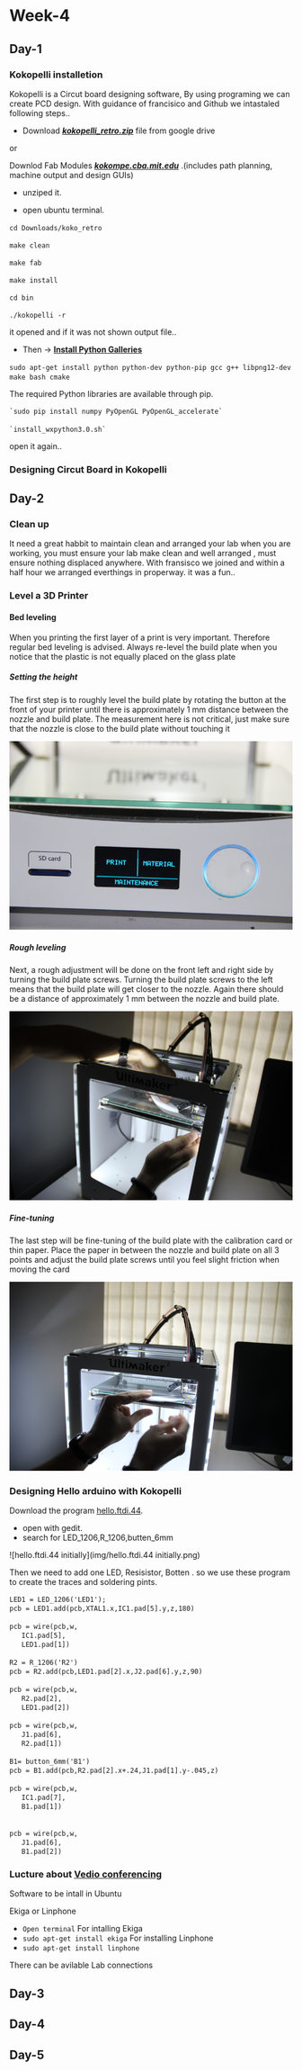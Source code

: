 # Week-4

## Day-1

### Kokopelli installetion
Kokopelli is a Circut board designing software, By using programing we can create PCD design. With guidance of francisico and Github we intastaled following steps..

* Download [***kokopelli_retro.zip***](https://drive.google.com/folderview?id=0BzRX0YoH0d4OaHYxS3luS3pnVDg&usp=sharing&tid=0BzRX0YoH0d4OcjJSRTN6dW8wTms) file from google drive

or

  Downlod  Fab Modules ***[kokompe.cba.mit.edu](http://kokompe.cba.mit.edu/fab_src.zip)*** .(includes path planning, machine output and design GUIs)
  
*  unziped it.

* open ubuntu terminal.

`cd Downloads/koko_retro`

 `make clean`

 `make fab`
 
 `make install`

 `cd bin`

 `./kokopelli -r`  

it opened and if it was not shown output file..

* Then -> [**Install Python Galleries**](https://github.com/mkeeter/kokopelli/wiki/Installing)

`sudo apt-get install python python-dev python-pip gcc g++ libpng12-dev make bash cmake`

The required Python libraries are available through pip.

    `sudo pip install numpy PyOpenGL PyOpenGL_accelerate`
    
    `install_wxpython3.0.sh`

open it again..

### Designing Circut Board in Kokopelli




## Day-2

### Clean up

It need a great habbit to maintain clean and arranged your lab when you are working, you must ensure your lab make clean and well arranged , must ensure nothing displaced anywhere. With fransisco we joined and within a half hour we arranged everthings in properway. it was a fun..

### Level a 3D Printer

#### Bed leveling

When you printing the first layer of a print is very important. Therefore regular bed leveling is advised. Always re-level the build plate when you notice that the plastic is not equally placed on the glass plate

##### Setting the height

The first step is to roughly level the build plate by rotating the button at the front of your printer until there is approximately 1 mm distance between the nozzle and build plate. The measurement here is not critical, just make sure that the nozzle is close to the build plate without touching it

![setting height](img/level_bed/setting_height.jpg)

##### Rough leveling

Next, a rough adjustment will be done on the front left and right side by turning the build plate screws. Turning the build plate screws to the left means that the build plate will get closer to the nozzle. Again there should be a distance of approximately 1 mm between the nozzle and build plate.

![rough leveling](img/level_bed/rough_leveling.jpg)

##### Fine-tuning

The last step will be fine-tuning of the build plate with the calibration card or thin paper. Place the paper in between the nozzle and build plate on all 3 points and adjust the build plate screws until you feel slight friction when moving the card

![fine tuning](img/level_bed/fine_tuning2.jpg)

### 

### Designing Hello arduino with Kokopelli

Download the program [hello.ftdi.44](http://academy.cba.mit.edu/classes/embedded_programming/index.html).

* open with gedit.
* search for LED_1206,R_1206,butten_6mm 


![hello.ftdi.44 initially](img/hello.ftdi.44 initially.png)

 Then we need to add one LED, Resisistor, Botten . so we use these program to create the traces and soldering pints.
  
```
LED1 = LED_1206('LED1');
pcb = LED1.add(pcb,XTAL1.x,IC1.pad[5].y,z,180)

pcb = wire(pcb,w,
   IC1.pad[5],
   LED1.pad[1])

R2 = R_1206('R2')
pcb = R2.add(pcb,LED1.pad[2].x,J2.pad[6].y,z,90)

pcb = wire(pcb,w,
   R2.pad[2],
   LED1.pad[2])

pcb = wire(pcb,w,
   J1.pad[6],
   R2.pad[1])

B1= button_6mm('B1')
pcb = B1.add(pcb,R2.pad[2].x+.24,J1.pad[1].y-.045,z)

pcb = wire(pcb,w,
   IC1.pad[7],
   B1.pad[1])


pcb = wire(pcb,w,
   J1.pad[6],
   B1.pad[2])

```

### Lucture about [Vedio conferencing](http://video.cba.mit.edu/)

Software to be intall in Ubuntu

Ekiga or Linphone

* `Open terminal`
For intalling Ekiga
* `sudo apt-get install ekiga`
For installing Linphone
* `sudo apt-get install linphone`


There can be avilable Lab connections  





## Day-3

## Day-4

## Day-5

